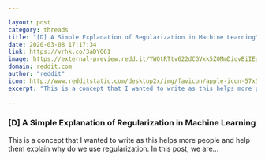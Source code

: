 ```yaml
---

layout: post
category: threads
title: "[D] A Simple Explanation of Regularization in Machine Learning"
date: 2020-03-08 17:17:34
link: https://vrhk.co/3aDYQ61
image: https://external-preview.redd.it/YWQtRTtv622dCGVxk5Z0MmDiqvBiIEaJ8rovlxGnCJ8.jpg?width=72&height=37.6963350785&auto=webp&crop=72:37.6963350785,smart&s=8efca96dfaee22fe2c9926503afb920035dbf423
domain: reddit.com
author: "reddit"
icon: http://www.redditstatic.com/desktop2x/img/favicon/apple-icon-57x57.png
excerpt: "This is a concept that I wanted to write as this helps more people and help them explain why do we use regularization. In this post, we are..."

---
```


### [D] A Simple Explanation of Regularization in Machine Learning

This is a concept that I wanted to write as this helps more people and help them explain why do we use regularization. In this post, we are...